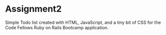 Assignment2
===========
Simple Todo list created with HTML, JavaScript, and a tiny bit of CSS for the Code Fellows Ruby on Rails Bootcamp application.
